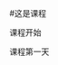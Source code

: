 #这是课程                                                                                                                                       

课程开始                                                                                  

课程第一天
